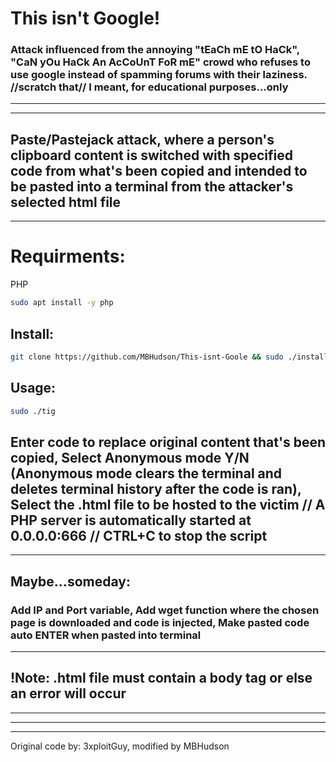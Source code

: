 # This isn't Google!
### Attack influenced from the annoying "tEaCh mE tO HaCk", "CaN yOu HaCk An AcCoUnT FoR mE" crowd who refuses to use google instead of spamming forums with their laziness. //scratch that// I meant, for educational purposes...only
---
---
## Paste/Pastejack attack, where a person's clipboard content is switched with specified code from what's been copied and intended to be pasted into a terminal from the attacker's selected html file 
---
# Requirments:
PHP 
```sh
sudo apt install -y php
```
## Install:
```sh
git clone https://github.com/MBHudson/This-isnt-Goole && sudo ./install
```
## Usage:
```sh
sudo ./tig
```
## Enter code to replace original content that's been copied, Select Anonymous mode Y/N (Anonymous mode clears the terminal and deletes terminal history after the code is ran), Select the .html file to be hosted to the victim // A PHP server is automatically started at 0.0.0.0:666 // CTRL+C to stop the script
----
## Maybe...someday:
### Add IP and Port variable, Add wget function where the chosen page is downloaded and code is injected, Make pasted code auto ENTER when pasted into terminal
---
## !Note: .html file must contain a body tag or else an error will occur
---
---
---
Original code by: 3xploitGuy, modified by MBHudson
